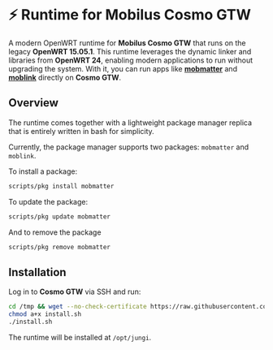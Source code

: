 # ⚡ Runtime for Mobilus Cosmo GTW

A modern OpenWRT runtime for **Mobilus Cosmo GTW** that runs on the legacy **OpenWRT 15.05.1**. This runtime leverages the dynamic linker and libraries from **OpenWRT 24**, enabling modern applications to run without upgrading the system. With it, you can run apps like [**mobmatter**](https://github.com/piku235/mobmatter) and [**moblink**](https://github.com/piku235/moblink) directly on **Cosmo GTW**.

## Overview

The runtime comes together with a lightweight package manager replica that is entirely written in bash for simplicity.

Currently, the package manager supports two packages: `mobmatter` and `moblink`.

To install a package:

```bash
scripts/pkg install mobmatter
```

To update the package:

```bash
scripts/pkg update mobmatter
```

And to remove the package

```bash
scripts/pkg remove mobmatter
```

## Installation

Log in to **Cosmo GTW** via SSH and run:

```bash
cd /tmp && wget --no-check-certificate https://raw.githubusercontent.com/piku235/mobilus-gtw-runtime/main/install.sh
chmod a+x install.sh
./install.sh
```

The runtime will be installed at `/opt/jungi`.
